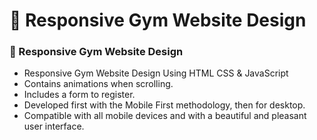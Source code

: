 #  💪 Responsive Gym Website Design
### 💪 Responsive Gym Website Design

- Responsive Gym Website Design Using HTML CSS & JavaScript
- Contains animations when scrolling.
- Includes a form to register.
- Developed first with the Mobile First methodology, then for desktop.
- Compatible with all mobile devices and with a beautiful and pleasant user interface.


